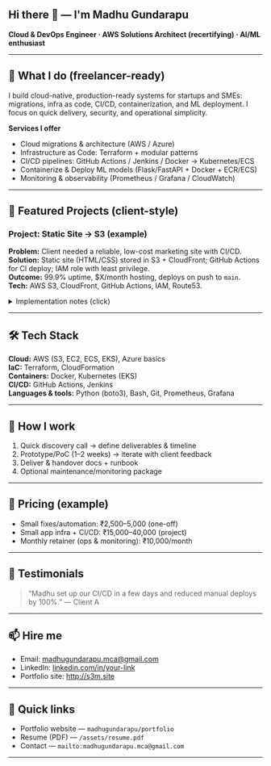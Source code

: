 ## Hi there 👋 — I'm **Madhu Gundarapu**  
**Cloud & DevOps Engineer · AWS Solutions Architect (recertifying) · AI/ML enthusiast**


---

## 🚀 What I do (freelancer-ready)
I build cloud-native, production-ready systems for startups and SMEs: migrations, infra as code, CI/CD, containerization, and ML deployment. I focus on quick delivery, security, and operational simplicity.

**Services I offer**
- Cloud migrations & architecture (AWS / Azure)  
- Infrastructure as Code: Terraform + modular patterns  
- CI/CD pipelines: GitHub Actions / Jenkins / Docker → Kubernetes/ECS  
- Containerize & Deploy ML models (Flask/FastAPI + Docker + ECR/ECS)  
- Monitoring & observability (Prometheus / Grafana / CloudWatch)  

---

## 🎯 Featured Projects (client-style)


### Project: Static Site → S3 (example)
**Problem:** Client needed a reliable, low-cost marketing site with CI/CD.  
**Solution:** Static site (HTML/CSS) stored in S3 + CloudFront; GitHub Actions for CI deploy; IAM role with least privilege.  
**Outcome:** 99.9% uptime, $X/month hosting, deploys on push to `main`.  
**Tech:** AWS S3, CloudFront, GitHub Actions, IAM, Route53.  
<details>
<summary>Implementation notes (click)</summary>
- Repo: `YOUR_USERNAME/portfolio`  
- Workflow: `/.github/workflows/deploy.yml` (sync to S3)  
- Security: IAM role limited to bucket & CloudFront invalidation
</details>

---

## 🛠️ Tech Stack
**Cloud:** AWS (S3, EC2, ECS, EKS), Azure basics  
**IaC:** Terraform, CloudFormation  
**Containers:** Docker, Kubernetes (EKS)  
**CI/CD:** GitHub Actions, Jenkins  
**Languages & tools:** Python (boto3), Bash, Git, Prometheus, Grafana

---

## 🧭 How I work
1. Quick discovery call → define deliverables & timeline  
2. Prototype/PoC (1–2 weeks) → iterate with client feedback  
3. Deliver & handover docs + runbook  
4. Optional maintenance/monitoring package

---

## 💼 Pricing (example)
- Small fixes/automation: ₹2,500–5,000 (one-off)  
- Small app infra + CI/CD: ₹15,000–40,000 (project)  
- Monthly retainer (ops & monitoring): ₹10,000/month  


---

## 🧾 Testimonials
> “Madhu set up our CI/CD in a few days and reduced manual deploys by 100%.” — Client A

---

## 📫 Hire me
- Email: [madhugundarapu.mca@gmail.com](mailto:madhugundarapu.mca@gmail.com)  
- LinkedIn: [linkedin.com/in/your-link](https://www.linkedin.com/in/madhu-g-mca/)  
- Portfolio site: http://s3m.site

---

## 📎 Quick links
- Portfolio website — `madhugundarapu/portfolio`  
- Resume (PDF) — `/assets/resume.pdf`  
- Contact — `mailto:madhugundarapu.mca@gmail.com`

---
